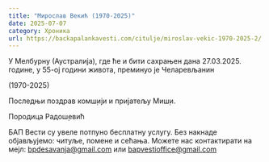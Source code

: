 ```yaml
---
title: "Мирослав Векић (1970-2025)"
date: 2025-07-07
category: Хроника
url: https://backapalankavesti.com/citulje/miroslav-vekic-1970-2025-2/
---
```


У Мелбурну (Аустралија), где ће и бити сахрањен дана 27.03.2025. године, у 55-ој години живота, преминуо је Челаревљанин

(1970-2025)

Последњи поздрав комш̣ији и пријатељу Миш̣и.

Породица Радош̣евић

БАП Вести су увеле потпуно бесплатну услугу. Без накнаде објављујемо: читуље, помене и сећања. Можете нас контактирати на мејл: bpdesavanja@gmail.com или bapvestioffice@gmail.com
